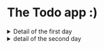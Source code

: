 # The Todo app :) 

<details>
  <summary> Detail of the first day </summary>
For this moment, we have to make a ToDo app stored locally,

On **the first day**, we have to understand the principle of Components and how to insert it into the App. 

I worked with Shared components, by that, i mean, i want to re-use my components if i need, so the InputForm is easily re-usable for a future project if needed.  you will find them into the [Components/Shared Folder](/src/Components/Shared)  
  


# FormInput Component

This is a **React** component that helps to create an input field or a textarea. 
<details>
    <summary>Click here if you wanna see the code</summary>

```jsx
import Slugify from "./Slugify";

const FormInput = (props) => {
  const type = props.type ? props.type : "text"; 
  const name = props.name ? props.name: " ";
  const value = props.value ? props.value: null;
  const label = props.label ? props.label: Slugify(name);
  const placeholder = props.placeholder ? props.placeholder: "";
  
  
  return (
    <>
      <label htmlFor={label}>{name}:</label> &nbsp;
      {type === "textarea" ? (
        <textarea name={name} id={Slugify(name)} placeholder={placeholder}>
          {value}
        </textarea>
      ) : (
        <input
          type={type}
          name={name}
          id={Slugify(name)}
          placeholder={placeholder}
          value={value}
        />
      )}
    </>
  );
};

export default FormInput;
``` 
</details>

## What is a Props?

A **props** is an object that contains properties and values. In this component, `props` is a parameter of the function that holds the values that are passed from its parent component.

## How it Works

This component receives different **props** such as `type`, `name`, `value`, `label`, and `placeholder`. If any of these props is not passed, the component assigns a default value to them.  
ex here :  
```jsx
const type = props.type ? props.type : "text"; 
``` 

Then, it renders a label and either an input field or a textarea based on the type of `props.type` that is passed. The label and input field or textarea are created with the `name`, `id`, and `placeholder` values passed through the props. 

If a `value` prop is passed, it is added to the input or textarea field as the initial value. 

The `Slugify` function, imported from another file, is used to convert the `name` value into a URL-friendly string to be used as the `id` value.

That's it! This component helps to create simple and reusable input fields and textareas.

# TodoList Component

This is a **React** component that renders a form to add a todo and a list of todos.
<details>
    <summary>Click Here if you wanna see the code</summary>
    
```jsx
//importing the necessary dependencies from React
// import React , { useState } from "react";
import CustomInput from "./Components/Shared/FormInput";
import Button from "./Components/Shared/Button";
import ListElement from "./Components/ListElement"
//Creating the TodoList Component
const TodoList= () =>{
    return (
      <div>
        <div className="container">
          <form action="">
            <CustomInput
              type="text"
              name="Name ToDo"
              placeholder="Write the ToDo"
            />
            <Button type="submit" text="Add todo" />
          </form>
        </div>
        <div className="container">
            <ul>
              <ListElement name="TODO 1" />                
              <ListElement name="TODO 2" />                
              <ListElement name="TODO 3" />                
              <ListElement name="TODO 4" />                
            </ul>
        </div>
      </div>
    );

};
// Export the TodoList component as the default export of the module.
export default TodoList;
```
</details>
## How it Works

The component first imports some necessary dependencies from React and other components, including `CustomInput`, `Button`, and `ListElement`.

The `CustomInput` component is used to create an input field for the user to write a new todo. The `Button` component is used to add the new todo to the list. 

A `form` element is used to contain the input field and the button. 

The `ListElement` component is used to create an unordered list of todos. Four `ListElement` components are used to create placeholders for four sample todos. 

The component does not have any functionality yet, but it provides a basic structure for a todo list application. 

That's it! This component is simple, but it can be expanded to create a functional todo list application.
</details>

<details>
<summary> detail of the second day </summary>
My Todo App is a simple application where you can write down things you need to do and mark them as done when you finish them.

## How to use it?
Type your task in the input field.
Click the "Add todo" button to add it to the list.
Click the checkbox next to the task when you finish it to mark it as done.
Click the "Delete" button to remove the task from the list.
How it works?
When you add a task, it gets saved to your browser's local storage, so even if you close the tab or the browser, your tasks will be there when you come back.

Let's see some code examples:

<details>
<summary>Getting the saved tasks from local storage</summary>

```jsx
useEffect(() => {
  // Get the todos from the local storage or make an empty array
  const storedToDos = JSON.parse(localStorage.getItem(LSKEY + ".ToDos")) || [];
  // If there are stored todos, update the state with them
  if (storedToDos.length > 0) setToDos(storedToDos);
}, []);
```
This code uses useEffect hook to get the tasks from local storage when the component mounts.

</details>

<details>
<summary>Saving tasks to local storage</summary>

```jsx
useEffect(() => {
  window.localStorage.setItem(LSKEY + ".ToDos", JSON.stringify(ToDos));
}, [ToDos]);
```
This code uses useEffect hook to save the tasks to local storage every time the tasks state changes.

</details>
<details>
<summary>Adding a new task to the list</summary>

```jsx
const handleSubmitForm = (e) => {
  e.preventDefault();
  const postedFormRef = contentRef.current.value;
  console.log(postedFormRef);
  const id = uuidv4();
  const newToDos = {
    text: postedFormRef,
    done: false,
    id: id,
  };
  setToDos([...ToDos, newToDos]);
  contentRef.current.value = "";
};
```
This code handles the form submission and creates a new task object with a unique ID using the uuidv4 library. It then adds the new task to the tasks array using the setToDos function.

</details>
<details>
<summary>Marking a task as done</summary>

```jsx
const handleChecked = (index) => {
  const newToDos = [...ToDos];
  newToDos[index].done = !newToDos[index].done;
  setToDos(newToDos);
};
```
This code toggles the done property of a task when the checkbox next to it is clicked.

</details>
<details>
<summary>Removing a task from the list</summary>

```jsx
const handleDelete = (index) => {
  const newToDos = [...ToDos];
  newToDos.splice(index, 1);
  setToDos(newToDos);
};
```
This code removes a task from the tasks array when the "Delete" button next to it is clicked.

</details>


</details>